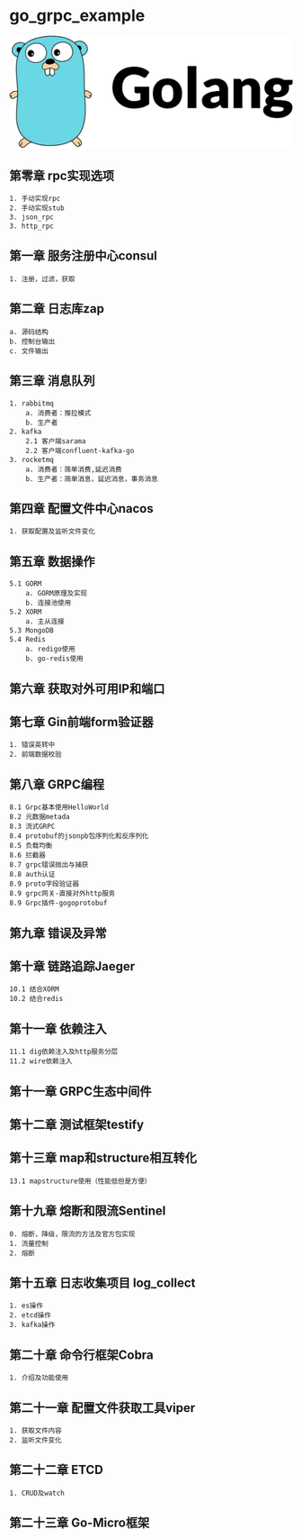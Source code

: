 # go_grpc_example
![grpc](./img/golang.jpeg)
## 第零章 rpc实现选项
    1. 手动实现rpc
    2. 手动实现stub
    3. json_rpc
    3. http_rpc
## 第一章 服务注册中心consul
    1. 注册，过滤，获取
## 第二章 日志库zap
    a. 源码结构
    b. 控制台输出
    c. 文件输出
## 第三章 消息队列
    1. rabbitmq
        a. 消费者：推拉模式
        b. 生产者
    2. kafka
        2.1 客户端sarama
        2.2 客户端confluent-kafka-go
    3. rocketmq
        a. 消费者：简单消费,延迟消费
        b. 生产者：简单消息，延迟消息，事务消息
## 第四章 配置文件中心nacos
    1. 获取配置及监听文件变化
## 第五章 数据操作
    5.1 GORM
        a. GORM原理及实现 
        b. 连接池使用
    5.2 XORM
        a. 主从连接
    5.3 MongoDB
    5.4 Redis
        a. redigo使用
        b. go-redis使用
## 第六章 获取对外可用IP和端口
## 第七章 Gin前端form验证器
    1. 错误英转中
    2. 前端数据校验
## 第八章 GRPC编程 
    8.1 Grpc基本使用HelloWorld
    8.2 元数据metada
    8.3 流式GRPC
    8.4 protobuf的jsonpb包序列化和反序列化
    8.5 负载均衡 
    8.6 拦截器 
    8.7 grpc错误抛出与捕获 
    8.8 auth认证 
    8.9 proto字段验证器 
    8.9 grpc网关-直接对外http服务 
    8.9 Grpc插件-gogoprotobuf
## 第九章 错误及异常
## 第十章 链路追踪Jaeger
    10.1 结合XORM
    10.2 结合redis
## 第十一章 依赖注入
    11.1 dig依赖注入及http服务分层
    11.2 wire依赖注入
## 第十一章 GRPC生态中间件
## 第十二章 测试框架testify
## 第十三章 map和structure相互转化
    13.1 mapstructure使用（性能低但是方便）
## 第十九章 熔断和限流Sentinel
    0. 熔断，降级，限流的方法及官方包实现
    1. 流量控制
    2. 熔断
## 第十五章 日志收集项目 log_collect
    1. es操作
    2. etcd操作
    3. kafka操作
## 第二十章 命令行框架Cobra
    1. 介绍及功能使用
## 第二十一章 配置文件获取工具viper
    1. 获取文件内容
    2. 监听文件变化
## 第二十二章 ETCD
    1. CRUD及watch
## 第二十三章 Go-Micro框架 




